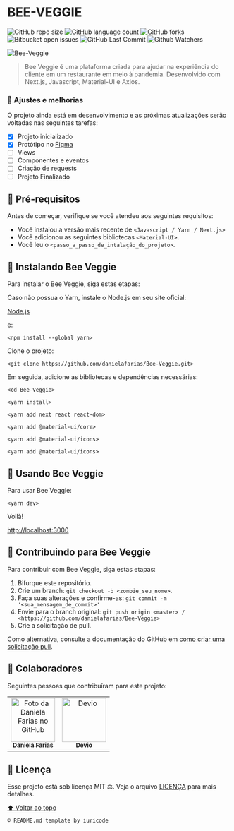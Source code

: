 # BEE-VEGGIE

![GitHub repo size](https://img.shields.io/github/repo-size/danielafarias/Bee-Veggie?style=for-the-badge)
![GitHub language count](https://img.shields.io/github/languages/count/danielafarias/Bee-Veggie?style=for-the-badge)
![GitHub forks](https://img.shields.io/chocolatey/dt/Bee-Veggie?style=for-the-badge)
![Bitbucket open issues](https://img.shields.io/bitbucket/issues/danielafarias/Bee-Veggie?style=for-the-badge)
![GitHub Last Commit](https://img.shields.io/github/last-commit/danielafarias/Bee-Veggie?style=for-the-badge)
![Github Watchers](https://img.shields.io/github/watchers/danielafarias/Bee-Veggie?style=for-the-badge)

![Bee-Veggie](https://user-images.githubusercontent.com/79869120/131783554-77f84c2f-38ce-4e56-8719-3873ab52e85b.png)



> Bee Veggie é uma plataforma criada para ajudar na experiência do cliente em um restaurante em meio à pandemia. Desenvolvido com Next.js, Javascript, Material-UI e Axios.

### 💛 Ajustes e melhorias

O projeto ainda está em desenvolvimento e as próximas atualizações serão voltadas nas seguintes tarefas:

- [x] Projeto inicializado
- [x] Protótipo no [Figma](https://www.figma.com/proto/SxQr92OcaFzEsOvwt5JGNN/Bee-Veggie?node-id=8%3A32&scaling=scale-down&page-id=0%3A1&starting-point-node-id=3%3A3&show-proto-sidebar=1)
- [ ] Views
- [ ] Componentes e eventos
- [ ] Criação de requests
- [ ] Projeto Finalizado

## 🌻 Pré-requisitos

Antes de começar, verifique se você atendeu aos seguintes requisitos:

* Você instalou a versão mais recente de `<Javascript / Yarn / Next.js>`
* Você adicionou as seguintes bibliotecas  `<Material-UI>`.
* Você leu o `<passo_a_passo_de_intalação_do_projeto>`.

## 🐝 Instalando Bee Veggie

Para instalar o Bee Veggie, siga estas etapas:

Caso não possua o Yarn, instale o Node.js em seu site oficial:

[Node.js](https://nodejs.org/en/download/)

e:

```
<npm install --global yarn>
```

Clone o projeto:
```
<git clone https://github.com/danielafarias/Bee-Veggie.git>
```

Em seguida, adicione as bibliotecas e dependências necessárias:
```
<cd Bee-Veggie>
```
```
<yarn install>
```
```
<yarn add next react react-dom>
```

```
<yarn add @material-ui/core>
```

```
<yarn add @material-ui/icons>
```
```
<yarn add @material-ui/icons>
```

## 🍯 Usando Bee Veggie

Para usar Bee Veggie:

```
<yarn dev>
```

Voilà!

[http://localhost:3000](http://localhost:3000)


## 🌱 Contribuindo para Bee Veggie

Para contribuir com Bee Veggie, siga estas etapas:

1. Bifurque este repositório.
2. Crie um branch: `git checkout -b <zombie_seu_nome>`.
3. Faça suas alterações e confirme-as: `git commit -m '<sua_mensagem_de_commit>'`
4. Envie para o branch original: `git push origin <master> / <https://github.com/danielafarias/Bee-Veggie>`
5. Crie a solicitação de pull.

Como alternativa, consulte a documentação do GitHub em [como criar uma solicitação pull](https://help.github.com/en/github/collaborating-with-issues-and-pull-requests/creating-a-pull-request).

## 🥬 Colaboradores

Seguintes pessoas que contribuíram para este projeto:

<table>
  <tr>
    <td align="center">
      <a href="#">
        <img src="https://avatars.githubusercontent.com/u/79869120?v=4" width="100px;" alt="Foto da Daniela Farias no GitHub"/><br>
        <sub>
          <b>Daniela Farias</b>
        </sub>
      </a>
    </td>
    <td align="center">
      <a href="#">
        <img src="https://media-exp1.licdn.com/dms/image/C4E0BAQE-JKfntycKyA/company-logo_200_200/0/1608055308498?e=2159024400&v=beta&t=Z4gSjD6xeeoLl9BAB3hK0O3nRG1XUoNelUiP1PF-ZDE" width="100px;" alt="Devio"/><br>
        <sub>
          <b>Devio</b>
        </sub>
      </a>
    </td>
  </tr>
</table>

## 📝 Licença

Esse projeto está sob licença MIT ⚖️. Veja o arquivo [LICENÇA](LICENSE.md) para mais detalhes.

[⬆ Voltar ao topo](#zombie-survival)<br>

```
© README.md template by iuricode
```
